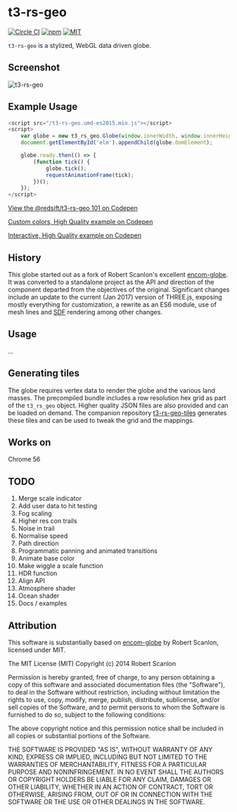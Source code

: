 # t3-rs-geo

[![Circle CI](https://img.shields.io/circleci/project/redsift/t3-rs-geo.svg?style=flat-square)](https://circleci.com/gh/redsift/t3-rs-geo)
[![npm](https://img.shields.io/npm/v/@redsift/t3-rs-geo.svg?style=flat-square)](https://www.npmjs.com/package/@redsift/t3-rs-geo)
[![MIT](https://img.shields.io/badge/license-MIT-blue.svg?style=flat-square)](https://raw.githubusercontent.com/redsift/t3-rs-geo/master/LICENSE)

`t3-rs-geo` is a stylized, WebGL data driven globe.

## Screenshot

![t3-rs-geo](https://raw.github.com/redsift/t3-rs-geo/master/examples/screenshot.jpg "T3 Globe")

## Example Usage

```javascript
<script src="/t3-rs-geo.umd-es2015.min.js"></script>
<script>
    var globe = new t3_rs_geo.Globe(window.innerWidth, window.innerHeight, {tiles: t3_rs_geo.GRID_LQ});
    document.getElementById('elm').appendChild(globe.domElement);

    globe.ready.then(() => {
        (function tick() {
            globe.tick();
            requestAnimationFrame(tick);
        })();
    });
</script>
```

[View the @redsift/t3-rs-geo 101 on Codepen](http://codepen.io/rahulpowar/pen/OWYzmr?editors=0010)

[Custom colors, High Quality example on Codepen](http://codepen.io/rahulpowar/pen/EZzovW?editors=0010)

[Interactive, High Quality example on Codepen](http://codepen.io/rahulpowar/pen/dNEJdm?editors=0010)

## History

This globe started out as a fork of Robert Scanlon's excellent [encom-globe](https://github.com/arscan/encom-globe). It was converted to a standalone project as the API and direction of the component departed from the objectives of the original. Significant changes include an update to the current (Jan 2017) version of THREE.js, exposing mostly everything for customization, a rewrite as an ES6 module, use of mesh lines and [SDF](https://www.youtube.com/watch?v=CGZRHJvJYIg) rendering among other changes.

## Usage

...

## Generating tiles

The globe requires vertex data to render the globe and the various land masses. The precompiled bundle includes a row resolution hex grid as part of the `t3_rs_geo` object. Higher quality JSON files are also provided and can be loaded on demand. The companion repository [t3-rs-geo-tiles](https://github.com/redsift/t3-rs-geo-tiles) generates these tiles and can be used to tweak the grid and the mappings.

## Works on

Chrome 56

## TODO

1. Merge scale indicator
1. Add user data to hit testing
1. Fog scaling
1. Higher res con trails
1. Noise in trail
1. Normalise speed 
1. Path direction
1. Programmatic panning and animated transitions
1. Animate base color 
1. Make wiggle a scale function 
1. HDR function
1. Align API
1. Atmosphere shader
1. Ocean shader
1. Docs / examples

## Attribution

This software is substantially based on [encom-globe](https://github.com/arscan/encom-globe) by Robert Scanlon, licensed under MIT.

The MIT License (MIT)
Copyright (c) 2014 Robert Scanlon

Permission is hereby granted, free of charge, to any person obtaining a copy
of this software and associated documentation files (the "Software"), to deal
in the Software without restriction, including without limitation the rights
to use, copy, modify, merge, publish, distribute, sublicense, and/or sell
copies of the Software, and to permit persons to whom the Software is
furnished to do so, subject to the following conditions:

The above copyright notice and this permission notice shall be included in
all copies or substantial portions of the Software.

THE SOFTWARE IS PROVIDED "AS IS", WITHOUT WARRANTY OF ANY KIND, EXPRESS OR
IMPLIED, INCLUDING BUT NOT LIMITED TO THE WARRANTIES OF MERCHANTABILITY,
FITNESS FOR A PARTICULAR PURPOSE AND NONINFRINGEMENT. IN NO EVENT SHALL THE
AUTHORS OR COPYRIGHT HOLDERS BE LIABLE FOR ANY CLAIM, DAMAGES OR OTHER
LIABILITY, WHETHER IN AN ACTION OF CONTRACT, TORT OR OTHERWISE, ARISING FROM,
OUT OF OR IN CONNECTION WITH THE SOFTWARE OR THE USE OR OTHER DEALINGS IN
THE SOFTWARE.
